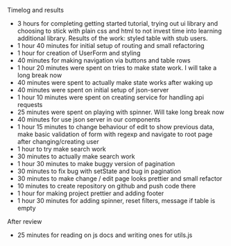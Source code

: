 Timelog and results

* 3 hours for completing getting started tutorial, trying out ui library and choosing to stick with plain css and html to not invest time into learning additional library. Results of the work: styled table with stub users.
* 1 hour 40 minutes for initial setup of routing and small refactoring
* 1 hour for creation of UserForm and styling
* 40 minutes for making navigation via buttons and table rows
* 1 hour 20 minutes were spent on tries to make state work. I will take a long break now
* 40 minutes were spent to actually make state works after waking up
* 40 minutes were spent on initial setup of json-server
* 1 hour 10 minutes were spent on creating service for handling api requests
* 25 minutes were spent on playing with spinner. Will take long break now
* 40 minutes for use json server in our components
* 1 hour 15 minutes to change behaviour of edit to show previous data, make basic validation of form with regexp and navigate to root page after changing/creating user
* 1 hour to try make search work
* 30 minutes to actually make search work
* 1 hour 30 minutes to make buggy version of pagination
* 30 minutes to fix bug with setState and bug in pagination
* 30 minutes to make change / edit page looks prettier and small refactor
* 10 minutes to create repository on github and push code there
* 1 hour for making project prettier and adding footer
* 1 hour 30 minutes for adding spinner, reset filters, message if table is empty

After review
* 25 minutes for reading on js docs and writing ones for utils.js
